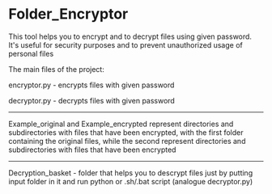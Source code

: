 # Folder_Encryptor
This tool helps you to encrypt and to decrypt files using given password. It's useful for security purposes and to prevent unauthorized usage of personal files

The main files of the project:

encryptor.py - encrypts files with given password

decryptor.py - decrypts files with given password

---------------------------------------------------------------------------------

Example_original and Example_encrypted represent directories and subdirectories with files 
that have been encrypted, with the first folder containing the original files, 
while the second represent directories and subdirectories with files that have been encrypted

---------------------------------------------------------------------------------

Decryption_basket - folder that helps you to descrypt files just by putting input folder in it and run python or .sh/.bat script (analogue decryptor.py)
